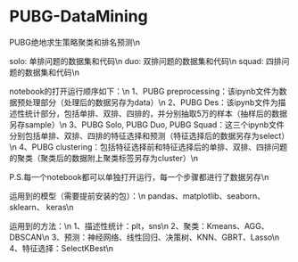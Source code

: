 # PUBG-DataMining
PUBG绝地求生策略聚类和排名预测\n

solo: 单排问题的数据集和代码\n
duo: 双排问题的数据集和代码\n
squad: 四排问题的数据集和代码\n

notebook的打开运行顺序如下：\n
1、PUBG preprocessing：该ipynb文件为数据预处理部分（处理后的数据另存为data）\n
2、PUBG Des：该ipynb文件为描述性统计部分，包括单排、双排、四排的，并分别抽取5万的样本（抽样后的数据另存sample）\n
3、PUBG Solo, PUBG Duo, PUBG Squad：这三个ipynb文件分别包括单排、双排、四排的特征选择和预测（特征选择后的数据另存为select）\n
4、PUBG clustering：包括特征选择前和特征选择后的单排、双排、四排问题的聚类（聚类后的数据附上聚类标签另存为cluster）\n

P.S.每一个notebook都可以单独打开运行，每一个步骤都进行了数据另存\n

运用到的模型（需要提前安装的包）：\n
pandas、matplotlib、seaborn、sklearn、 keras\n

运用到的方法：\n
1、描述性统计：plt，sns\n
2、聚类：Kmeans、AGG、DBSCAN\n
3、预测：神经网络、线性回归、决策树、KNN、GBRT、Lasso\n
4、特征选择：SelectKBest\n
